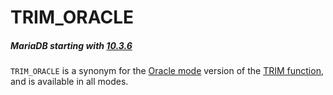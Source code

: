 # TRIM_ORACLE

##### MariaDB starting with [10.3.6](/kb/en/mariadb-1036-release-notes/)

`TRIM_ORACLE` is a synonym for the [Oracle mode](/kb/en/sql_modeoracle/) version of the [TRIM function](/built-in-functions/string-functions/trim), and is available in all modes.